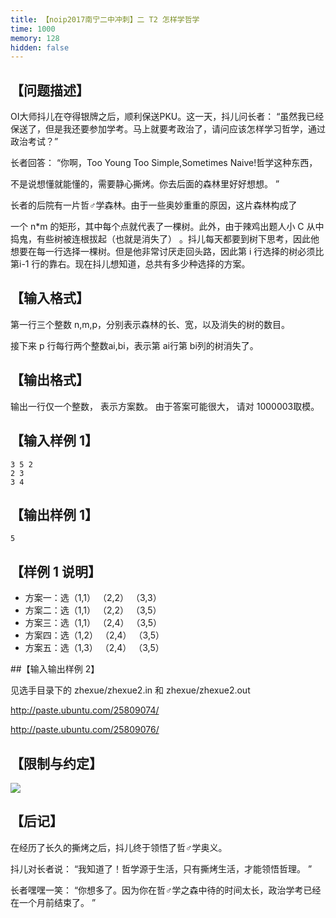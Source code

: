 ```yaml
---
title: 【noip2017南宁二中冲刺】二 T2 怎样学哲学
time: 1000
memory: 128
hidden: false
---
```


## 【问题描述】

OI大师抖儿在夺得银牌之后，顺利保送PKU。这一天，抖儿问长者： “虽然我已经保送了，但是我还要参加学考。马上就要考政治了，请问应该怎样学习哲学，通过政治考试？”

长者回答： “你啊，Too Young Too Simple,Sometimes Naive!哲学这种东西，

不是说想懂就能懂的，需要静心撕烤。你去后面的森林里好好想想。 ”

长者的后院有一片哲♂学森林。由于一些奥妙重重的原因，这片森林构成了

一个 n*m 的矩形，其中每个点就代表了一棵树。此外，由于辣鸡出题人小 C 从中捣鬼，有些树被连根拔起（也就是消失了） 。抖儿每天都要到树下思考，因此他想要在每一行选择一棵树。但是他非常讨厌走回头路，因此第 i 行选择的树必须比第i-1 行的靠右。现在抖儿想知道，总共有多少种选择的方案。

## 【输入格式】

第一行三个整数 n,m,p，分别表示森林的长、宽，以及消失的树的数目。

接下来 p 行每行两个整数ai,bi，表示第 ai行第 bi列的树消失了。

## 【输出格式】

输出一行仅一个整数， 表示方案数。 由于答案可能很大， 请对 1000003取模。

## 【输入样例 1】

```
3 5 2
2 3
3 4
```

## 【输出样例 1】

```
5
```

## 【样例 1 说明】

 - 方案一：选（1,1） （2,2） （3,3）
 - 方案二：选（1,1） （2,2） （3,5）
 - 方案三：选（1,1） （2,4） （3,5）
 - 方案四：选（1,2） （2,4） （3,5）
 - 方案五：选（1,3） （2,4） （3,5）

##【输入输出样例 2】

见选手目录下的 zhexue/zhexue2.in 和 zhexue/zhexue2.out

http://paste.ubuntu.com/25809074/

http://paste.ubuntu.com/25809076/

## 【限制与约定】

![](http://ww1.sinaimg.cn/large/618359cbgy1fktmrk2homj20s40mnmxt.jpg)

## 【后记】

在经历了长久的撕烤之后，抖儿终于领悟了哲♂学奥义。

抖儿对长者说： “我知道了！哲学源于生活，只有撕烤生活，才能领悟哲理。 ”

长者嘿嘿一笑： “你想多了。因为你在哲♂学之森中待的时间太长，政治学考已经在一个月前结束了。 ”
